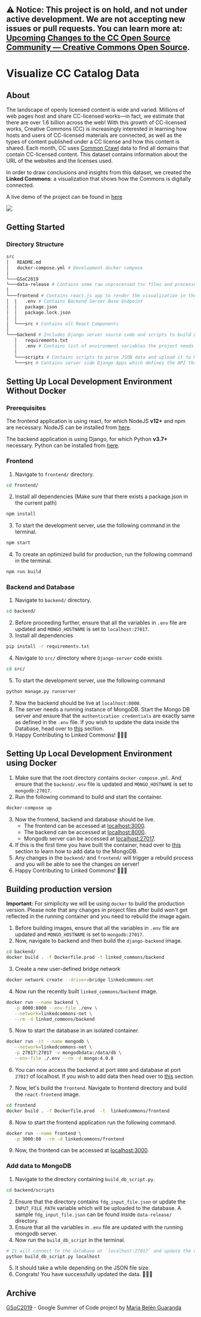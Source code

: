 ## ⚠️ Notice: This project is on hold, and not under active development. We are not accepting new issues or pull requests. You can learn more at: [Upcoming Changes to the CC Open Source Community — Creative Commons Open Source](https://opensource.creativecommons.org/blog/entries/2020-12-07-upcoming-changes-to-community/).

# Visualize CC Catalog Data

## About

The landscape of openly licensed content is wide and varied. Millions of web pages host and share CC-licensed works—in fact, we estimate that there are over 1.6 billion across the web! With this growth of CC-licensed works, Creative Commons (CC) is increasingly interested in learning how hosts and users of CC-licensed materials are connected, as well as the types of content published under a CC license and how this content is shared. Each month, CC uses [Common Crawl](https://commoncrawl.org/) data to find all domains that contain CC-licensed content. This dataset contains information about the URL of the websites and the licenses used. 

In order to draw conclusions and insights from this dataset, we created the **Linked Commons**: a visualization that shows how the Commons is digitally connected.

A live demo of the project can be found in [here](http://dataviz.creativecommons.engineering/)

![](https://opensource.creativecommons.org/blog/entries/linked-commons-gsoc-wrap-up/design-light.png)

## Getting Started

### Directory Structure
```bash
src
│   README.md
│   docker-compose.yml # Development docker compose
│
└───GSoC2019
└───data-release # Contains some raw unprocessed tsv files and processed output JSON files
│
└───frontend # Contains react.js app to render the visualization in the browser.
│  |   .env # Contains Backend Server Base Endpoint
│  │   package.json
│  │   package.lock.json
│  │
│  └───src # Contains all React Components
│  
└───backend # Includes Django server source code and scripts to build & update the database. 
   │   requirements.txt
   │   .env # Contains list of environment variables the project needs
   │
   └───scripts # Contains scripts to parse JSON data and upload it to MongoDB server
   └───src # Contains server side Django Apps which defines the API that feeds data to the visualization 
```


## Setting Up Local Development Environment Without Docker

### Prerequisites

The frontend application is using react, for which NodeJS **v12+** and npm are necessary. NodeJS can be installed from [here](https://nodejs.org/en/).

The backend application is using Django, for which Python **v3.7+** necessary. Python can be installed from [here](https://www.python.org/downloads/).

### Frontend
1. Navigate to `frontend/` directory.
```bash
cd frontend/
```
2. Install all dependencies (Make sure that there exists a package.json in the current path)
```bash
npm install
```
3. To start the development server, use the following command in the terminal.
```bash
npm start
```
4. To create an optimized build for production, run the following command in the terminal.
```bash
npm run build
```

### Backend and Database


1. Navigate to `backend/` directory.
```bash
cd backend/
```
2. Before proceeding further, ensure that all the variables in `.env` file are updated and `MONGO_HOSTNAME` is set to `localhost:27017`.
3. Install all dependencies
```bash
pip install -r requirements.txt
```
4. Navigate to `src/` directory where `Django-server` code exists
```bash
cd src/
```
5. To start the development server, use the following command
```bash
python manage.py runserver
```
7. Now the backend should be live at `localhost:8000`.
8. The server needs a running instance of MongoDB. Start the Mongo DB server and ensure that the `authentication credentials` are exactly same as defined in the `.env` file. If you wish to update the data inside the Database, head over to [this](#add-data-to-mongodb) section.
9. Happy Contributing to Linked Commons! 🚀🚀🚀


## Setting Up Local Development Environment using Docker

1. Make sure that the root directory contains `docker-compose.yml`. And ensure that the `backend/.env` file is updated and `MONGO_HOSTNAME` is set to `mongodb:27017`.
2. Run the following command to build and start the container.
```bash
docker-compose up
```
3. Now the frontend, backend and database should be live.
   - The frontend can be accessed at [localhost:3000](http://localhost:3000/).
   - The backend can be accessed at [localhost:8000](http://localhost:8000/).
   - Mongodb server can be accessed at [localhost:27017](http://localhost:27017/).
4. If this is the first time you have built the container, head over to [this](#add-data-to-mongodb) section to learn how to add data to the MongoDB.
5. Any changes in the `backend/` and `frontend/` will trigger a rebuild process and you will be able to see the changes on server! 
6. Happy Contributing to Linked Commons! 🚀🚀🚀



## Building production version

**Important:** For simiplicity we will be using `docker` to build the production version. Please note that any changes in project files after build won't get reflected in the running container and you need to rebuild the image again. 

1. Before building images, ensure that all the variables in `.env` file are updated and `MONGO_HOSTNAME` is set to `mongodb:27017`.
2. Now, navigate to backend and then build the `django-backend` image.
```bash
cd backend/
docker build . -f Dockerfile.prod -t linked_commons/backend
```
3. Create a new user-defined bridge network
```bash
docker network create --driver=bridge linkedcommons-net
```
4. Now run the recently built `linked_commons/backend` image.
```bash
docker run --name backend \
   -p 8000:8000 --env-file ./env \
   --network=linkedcommons-net \
   --rm -d linked_commons/backend
```
5. Now to start the database in an isolated container.
```bash
docker run -it --name mongodb \
   --network=linkedcommons-net \
   -p 27017:27017 -v mongodbdata:/data/db \
   --env-file ./.env --rm -d mongo:4.0.8
```
6. You can now access the backend at port `8000` and database at port `27017` of localhost. If you wish to add data then head over to [this](#add-data-to-mongodb) section.

7. Now, let's build the `frontend`. Navigate to frontend directory and build the `react-frontend` image.
```bash
cd frontend
docker build . -f Dockerfile.prod  -t  linkedcommons/frontend
```
8. Now to start the frontend application run the following command.
```bash
docker run --name frontend \
   -p 3000:80 --rm -d linkedcommons/frontend
```
9. Now, the frontend can be accessed at [localhost:3000](http://localhost:3000/).


### Add data to MongoDB
1. Navigate to the directory containing `build_db_script.py`.
```bash
cd backend/scripts
```
2. Ensure that the directory contains `fdg_input_file.json` or update the `INPUT_FILE_PATH` variable which will be uploaded to the database. A sample `fdg_input_file.json` can be found inside `data-release/` directory.
3. Ensure that all the variables in `.env` file are updated with the running mongodb server.
4. Now run the `build_db_script` in the terminal. 
```bash
# It will connect to the database at `localhost:27017` and update the data. 
python build_db_script.py localhost
```
5. It should take a while depending on the JSON file size. 
6. Congrats! You have successfully updated the data. 🎉🎉🎉


## Archive

[GSoC2019](https://github.com/creativecommons/cccatalog-dataviz/tree/master/GSoC2019) - Google Summer of Code project by [María Belén Guaranda](https://github.com/soccerdroid)
